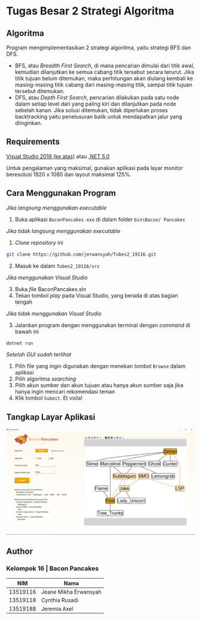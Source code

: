 # Tugas Besar 2 Strategi Algoritma

## Algoritma
Program mengimplementasikan 2 strategi algoritma, yaitu strategi BFS dan DFS.
<br>
* BFS, atau *Breadth First Search*, di mana pencarian dimulai dari titik awal, kemudian dilanjutkan ke semua cabang titik tersebut secara terurut. Jika titik tujuan belum ditemukan, maka perhitungan akan diulang kembali ke masing-masing titik cabang dari masing-masing titik, sampai titik tujuan tersebut ditemukan.
* DFS, atau *Depth First Search*, pencarian dilakukan pada satu node dalam setiap level dari yang paling kiri dan dilanjutkan pada node sebelah kanan. Jika solusi ditemukan, tidak diperlukan proses backtracking yaitu penelusuran balik untuk mendapatkan jalur yang diinginkan.

## Requirements
[Visual Studio 2019 (ke atas)](https://visualstudio.microsoft.com/downloads/)
atau
[.NET 5.0](https://dotnet.microsoft.com/download)

Untuk pengalaman yang maksimal, gunakan aplikasi pada layar monitor beresolusi 1920 x 1080 dan layout maksimal 125%.

## Cara Menggunakan Program
*Jika langsung menggunakan executable*
1. Buka aplikasi `BaconPancakes.exe` di dalam folder `bin\Bacon/ Pancakes`

*Jika tidak langsung menggunakan executable*
1. *Clone repository* ini 
```sh
git clone https://github.com/jerwansyah/Tubes2_19116.git
```
2. Masuk ke dalam `Tubes2_19116/src`

*Jika menggunakan Visual Studio*

3. Buka *file* BaconPancakes.sln
4. Tekan tombol *play* pada Visual Studio, yang berada di atas bagian tengah

*Jika tidak menggunakan Visual Studio*

3. Jalankan program dengan menggunakan terminal dengan _command_ di bawah ini
```sh
dotnet run
```

*Setelah GUI sudah terlihat*
1. Pilih file yang ingin digunakan dengan menekan tombol `Browse` dalam aplikasi
2. Pilih algoritma _searching_
3. Pilih akun sumber dan akun tujuan atau hanya akun sumber saja jika hanya ingin mencari rekomendasi teman
4. Klik tombol `Submit`. Et voila!

## Tangkap Layar Aplikasi
![Tangkap Layar](./doc/app.png)

## Author
### Kelompok 16 | Bacon Pancakes
| NIM      | Nama                  |
|----------|-----------------------|
| 13519116 | Jeane Mikha Erwansyah |
| 13519118 | Cynthia Rusadi        |
| 13519188 | Jeremia Axel          |
